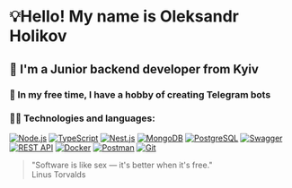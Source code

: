 # 💡Hello! My name is Oleksandr Holikov
## 🌱 I'm a Junior backend developer from Kyiv 
### 🤖 In my free time, I have a hobby of creating Telegram bots 

### 👨‍💻 Technologies and languages:
[![Node.js](https://www.vectorlogo.zone/logos/nodejs/nodejs-icon.svg)](https://nodejs.org/en)
[![TypeScript](https://www.vectorlogo.zone/logos/typescriptlang/typescriptlang-icon.svg)](https://www.typescriptlang.org/)
[![Nest.js](https://www.vectorlogo.zone/logos/nestjs/nestjs-icon.svg)](https://nestjs.com/)
[![MongoDB](https://www.vectorlogo.zone/logos/mongodb/mongodb-icon.svg)](https://www.mongodb.com/)
[![PostgreSQL](https://www.vectorlogo.zone/logos/postgresql/postgresql-icon.svg)](https://www.postgresql.org/)
[![Swagger](https://upload.wikimedia.org/wikipedia/commons/6/6a/Swagger_logo.svg)](https://swagger.io/)
[![REST API](https://www.vectorlogo.zone/logos/json/json-icon.svg)](https://restfulapi.net/)
[![Docker](https://www.vectorlogo.zone/logos/docker/docker-icon.svg)](https://www.docker.com/)
[![Postman](https://www.vectorlogo.zone/logos/getpostman/getpostman-icon.svg)](https://www.postman.com/)
[![Git](https://www.vectorlogo.zone/logos/git-scm/git-scm-icon.svg)](https://git-scm.com/)

>"Software is like sex — it's better when it's free." <br/>
> Linus Torvalds

